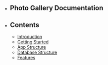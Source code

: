 - ## Photo Gallery Documentation


- ## Contents
    - [Introduction](introduction)
    - [Getting Started](getting-started)
    - [App Structure](app-structure)
    - [Database Structure](database)
    - [Features](features)

